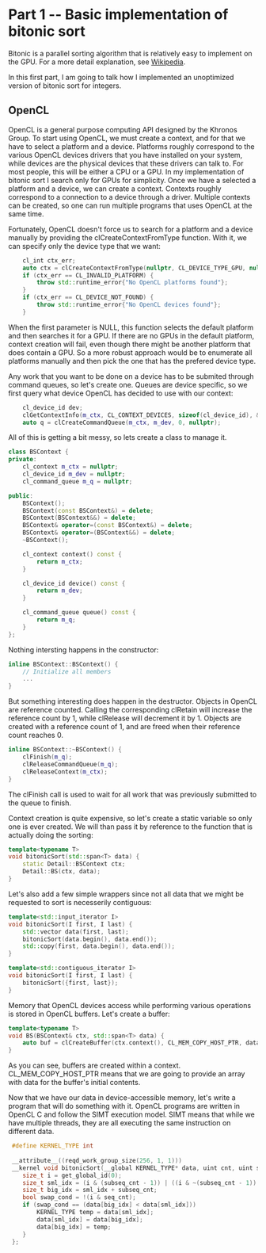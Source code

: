 # Part 1 -- Basic implementation of bitonic sort

Bitonic is a parallel sorting algorithm that is relatively easy to implement on the GPU.
For a more detail explanation, see [Wikipedia](https://en.wikipedia.org/wiki/Bitonic_sorter).

In this first part, I am going to talk how I implemented an unoptimized version of bitonic sort for integers.

## OpenCL
OpenCL is a general purpose computing API designed by the Khronos Group.
To start using OpenCL, we must create a context, and for that we have to select a platform and a device.
Platforms roughly correspond to the various OpenCL devices drivers that you have installed on your system, while devices are the physical devices that these drivers can talk to. For most people, this will be either a CPU or a GPU. In my implementation of bitonic sort I search only for GPUs for simplicity.
Once we have a selected a platform and a device, we can create a context. Contexts roughly correspond to a connection to a device through a driver. Multiple contexts can be created, so one can run multiple programs that uses OpenCL at the same time.

Fortunately, OpenCL doesn't force us to search for a platform and a device manually by providing the clCreateContextFromType function. With it, we can specify only the device type that we want:
```C++
    cl_int ctx_err;
    auto ctx = clCreateContextFromType(nullptr, CL_DEVICE_TYPE_GPU, nullptr, nullptr, &ctx_err);
    if (ctx_err == CL_INVALID_PLATFORM) {
        throw std::runtime_error{"No OpenCL platforms found"};
    }
    if (ctx_err == CL_DEVICE_NOT_FOUND) {
        throw std::runtime_error{"No OpenCL devices found"};
    }
```
When the first parameter is NULL, this function selects the default platform and then searches it for a GPU. If there are no GPUs in the default platform, context creation will fail, even though there might be another platform that does contain a GPU. So a more robust approach would be to enumerate all platforms manually and then pick the one that has the prefered device type.

Any work that you want to be done on a device has to be submited through command queues, so let's create one. Queues are device specific, so we first query what device OpenCL has decided to use with our context:
```C++
    cl_device_id dev;
    clGetContextInfo(m_ctx, CL_CONTEXT_DEVICES, sizeof(cl_device_id), &dev, nullptr);
    auto q = clCreateCommandQueue(m_ctx, m_dev, 0, nullptr);
```

All of this is getting a bit messy, so lets create a class to manage it.
```C++
class BSContext {
private:
    cl_context m_ctx = nullptr;
    cl_device_id m_dev = nullptr;
    cl_command_queue m_q = nullptr;

public:
    BSContext();
    BSContext(const BSContext&) = delete;
    BSContext(BSContext&&) = delete;
    BSContext& operator=(const BSContext&) = delete;
    BSContext& operator=(BSContext&&) = delete;
    ~BSContext();

    cl_context context() const {
        return m_ctx;
    }

    cl_device_id device() const {
        return m_dev;
    }

    cl_command_queue queue() const {
        return m_q;
    }
};
```

Nothing intersting happens in the constructor:
```C++
inline BSContext::BSContext() {
    // Initialize all members
    ...
}
```

But something interesting does happen in the destructor. Objects in OpenCL are reference counted. Calling the corresponding clRetain will increase the reference count by 1, while clRelease will decrement it by 1. Objects are created with a reference count of 1, and are freed when their reference count reaches 0.
```C++
inline BSContext::~BSContext() {
    clFinish(m_q);
    clReleaseCommandQueue(m_q);
    clReleaseContext(m_ctx);
}
```
The clFinish call is used to wait for all work that was previously submitted to the queue to finish.

Context creation is quite expensive, so let's create a static variable so only one is ever created. We will than pass it by reference to the function that is actually doing the sorting:
```C++
template<typename T>
void bitonicSort(std::span<T> data) {
    static Detail::BSContext ctx;
    Detail::BS(ctx, data);
}
```

Let's also add a few simple wrappers since not all data that we might be requested to sort is necesserily contiguous:
```C++
template<std::input_iterator I>
void bitonicSort(I first, I last) {
    std::vector data(first, last);
    bitonicSort(data.begin(), data.end());
    std::copy(first, data.begin(), data.end());
}

template<std::contiguous_iterator I>
void bitonicSort(I first, I last) {
    bitonicSort({first, last});
}
```

Memory that OpenCL devices access while performing various operations is stored in OpenCL buffers. Let's create a buffer:
```C++
template<typename T>
void BS(BSContext& ctx, std::span<T> data) {
    auto buf = clCreateBuffer(ctx.context(), CL_MEM_COPY_HOST_PTR, data.size_bytes(), data.data(), nullptr);
}
```
As you can see, buffers are created within a context. CL_MEM_COPY_HOST_PTR means that we are going to provide an array with data for the buffer's initial contents.

Now that we have our data in device-accessible memory, let's write a program that will do something with it.
OpenCL programs are written in OpenCL C and follow the SIMT execution model. SIMT means that while we have multiple threads, they are all executing the same instruction on different data.

```C
 #define KERNEL_TYPE int
 
 __attribute__((reqd_work_group_size(256, 1, 1)))
 __kernel void bitonicSort(__global KERNEL_TYPE* data, uint cnt, uint seq_cnt, uint subseq_cnt) {
    size_t i = get_global_id(0);
    size_t sml_idx = (i & (subseq_cnt - 1)) | ((i & ~(subseq_cnt - 1)) << 1);
    size_t big_idx = sml_idx + subseq_cnt;
    bool swap_cond = !(i & seq_cnt);
    if (swap_cond == (data[big_idx] < data[sml_idx])) 
        KERNEL_TYPE temp = data[sml_idx];
        data[sml_idx] = data[big_idx];
        data[big_idx] = temp;
    }
 };
```
